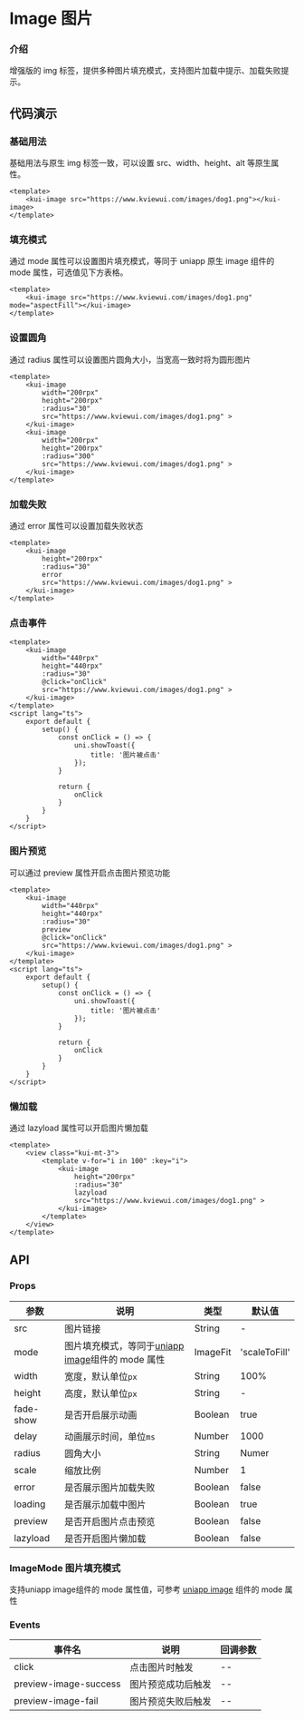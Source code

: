 # Image 图片

### 介绍

增强版的 img 标签，提供多种图片填充模式，支持图片加载中提示、加载失败提示。

## 代码演示

### 基础用法

基础用法与原生 img 标签一致，可以设置 src、width、height、alt 等原生属性。

```vue
<template>
    <kui-image src="https://www.kviewui.com/images/dog1.png"></kui-image>
</template>
```

### 填充模式

通过 mode 属性可以设置图片填充模式，等同于 uniapp 原生 image 组件的 mode 属性，可选值见下方表格。

```vue
<template>
    <kui-image src="https://www.kviewui.com/images/dog1.png" mode="aspectFill"></kui-image>
</template>
```

### 设置圆角

通过 radius 属性可以设置图片圆角大小，当宽高一致时将为圆形图片

```vue
<template>
    <kui-image 
        width="200rpx" 
        height="200rpx" 
        :radius="30"
        src="https://www.kviewui.com/images/dog1.png" >
    </kui-image>
    <kui-image 
        width="200rpx" 
        height="200rpx" 
        :radius="300"
        src="https://www.kviewui.com/images/dog1.png" >
    </kui-image>
</template>
```

### 加载失败

通过 error 属性可以设置加载失败状态

```vue
<template>
    <kui-image  
        height="200rpx" 
        :radius="30"
        error
        src="https://www.kviewui.com/images/dog1.png" >
    </kui-image>
</template>
```

### 点击事件

```vue
<template>
    <kui-image 
        width="440rpx" 
        height="440rpx" 
        :radius="30"
        @click="onClick"
        src="https://www.kviewui.com/images/dog1.png" >
    </kui-image>
</template>
<script lang="ts">
    export default {
        setup() {
            const onClick = () => {
				uni.showToast({
					title: '图片被点击'
				});
			}

            return {
                onClick
            }
        }
    }
</script>
```

### 图片预览

可以通过 preview 属性开启点击图片预览功能

```vue
<template>
    <kui-image 
        width="440rpx" 
        height="440rpx" 
        :radius="30"
        preview
        @click="onClick"
        src="https://www.kviewui.com/images/dog1.png" >
    </kui-image>
</template>
<script lang="ts">
    export default {
        setup() {
            const onClick = () => {
				uni.showToast({
					title: '图片被点击'
				});
			}

            return {
                onClick
            }
        }
    }
</script>
```

### 懒加载

通过 lazyload 属性可以开启图片懒加载

```vue
<template>
    <view class="kui-mt-3">
        <template v-for="i in 100" :key="i">
            <kui-image  
                height="200rpx" 
                :radius="30"
                lazyload
                src="https://www.kviewui.com/images/dog1.png" >
            </kui-image>
        </template>
    </view>
</template>
```

## API

### Props

| 参数         | 说明                             | 类型   | 默认值           |
|--------------|----------------------------------|--------|------------------|
| src         | 图片链接               | String | -                |
| mode         | 图片填充模式，等同于[uniapp image](https://uniapp.dcloud.net.cn/component/image.html)组件的 mode 属性     | ImageFit | 'scaleToFill'                |
| width         | 宽度，默认单位`px`               | String | 100%                |
| height         | 高度，默认单位`px`               | String | -                |
| fade-show      | 是否开启展示动画               | Boolean | true                |
| delay         | 动画展示时间，单位`ms`               | Number | 1000                |
| radius         | 圆角大小               | String | Numer | -                |
| scale         | 缩放比例               | Number | 1                |
| error         | 是否展示图片加载失败| Boolean | false              |
| loading         | 是否展示加载中图片               | Boolean | true              |
| preview         | 是否开启图片点击预览               | Boolean | false                |
| lazyload        | 是否开启图片懒加载               | Boolean | false                |

### ImageMode 图片填充模式

支持uniapp image组件的 mode 属性值，可参考 [uniapp image](https://uniapp.dcloud.net.cn/component/image.html) 组件的 mode 属性

### Events

| 事件名 | 说明           | 回调参数     |
|--------|----------------|--------------|
| click  | 点击图片时触发 | -- |
| preview-image-success  | 图片预览成功后触发 | -- |
| preview-image-fail  | 图片预览失败后触发 | -- |